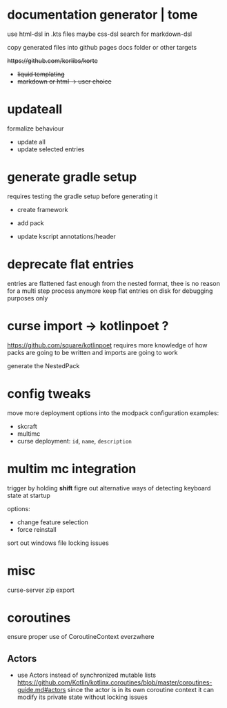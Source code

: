 # documentation generator | tome

use html-dsl in .kts files
maybe css-dsl
search for markdown-dsl

copy generated files into github pages docs folder
or other targets

<s>
https://github.com/korlibs/korte

- liquid templating
- markdown or html -> user choice
</s>

# updateall

formalize behaviour

- update all
- update selected entries

# generate gradle setup

requires testing the gradle setup before generating it

- create framework
- add pack

- update kscript annotations/header

# deprecate flat entries

entries are flattened fast enough from the nested format, thee is no reason for a multi step process anymore
keep flat entries on disk for debugging purposes only

# curse import -> kotlinpoet ?

https://github.com/square/kotlinpoet
requires more knowledge of how packs are going to be written
and imports are going to work

generate the NestedPack

# config tweaks

move more deployment options into the modpack configuration
examples:
 - skcraft
 - multimc
 - curse
   deployment: `id`, `name`, `description`

# multim mc integration

trigger by holding **shift**
figre out alternative ways of detecting keyboard state at startup

options:
  - change feature selection
  - force reinstall
  
  
sort out windows file locking issues

# misc

curse-server zip export

# coroutines

ensure proper use of CoroutineContext everzwhere

## Actors
- use Actors instead of synchronized mutable lists
https://github.com/Kotlin/kotlinx.coroutines/blob/master/coroutines-guide.md#actors
since the actor is in its own coroutine context it can modify its private state without locking issues
